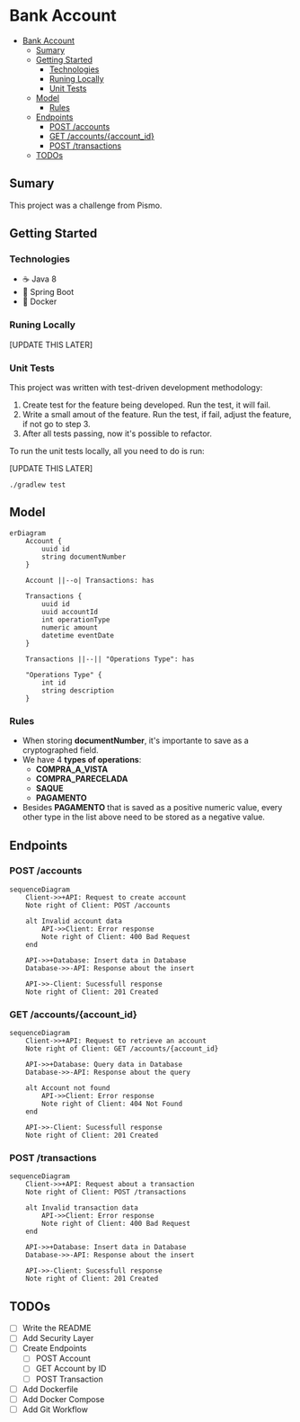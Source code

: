 # Bank Account

- [Bank Account](#bank-account)
  - [Sumary](#sumary)
  - [Getting Started](#getting-started)
    - [Technologies](#technologies)
    - [Runing Locally](#runing-locally)
    - [Unit Tests](#unit-tests)
  - [Model](#model)
    - [Rules](#rules)
  - [Endpoints](#endpoints)
    - [POST /accounts](#post-accounts)
    - [GET /accounts/{account\_id}](#get-accountsaccount_id)
    - [POST /transactions](#post-transactions)
  - [TODOs](#todos)

## Sumary

This project was a challenge from Pismo.

## Getting Started

### Technologies

- ☕ Java 8
- 🍃 Spring Boot
- 🐋 Docker

### Runing Locally

[UPDATE THIS LATER]

### Unit Tests

This project was written with test-driven development methodology:

1. Create test for the feature being developed. Run the test, it will fail.
2. Write a small amout of the feature. Run the test, if fail, adjust the feature, if not go to step 3.
3. After all tests passing, now it's possible to refactor.

To run the unit tests locally, all you need to do is run:

[UPDATE THIS LATER]

```shell
./gradlew test 
```


## Model

```mermaid
erDiagram
    Account {
        uuid id
        string documentNumber
    }

    Account ||--o| Transactions: has

    Transactions {
        uuid id
        uuid accountId
        int operationType
        numeric amount
        datetime eventDate
    }

    Transactions ||--|| "Operations Type": has

    "Operations Type" {
        int id
        string description
    }

```

### Rules

- When storing **documentNumber**, it's importante to save as a cryptographed field.
- We have 4 **types of operations**:
  - **COMPRA_A_VISTA**
  - **COMPRA_PARECELADA**
  - **SAQUE**
  - **PAGAMENTO**
- Besides **PAGAMENTO** that is saved as a positive numeric value, every other type in the list above need to be stored as a negative value.

## Endpoints

### POST /accounts
```mermaid
sequenceDiagram
    Client->>+API: Request to create account
    Note right of Client: POST /accounts

    alt Invalid account data
        API->>Client: Error response
        Note right of Client: 400 Bad Request
    end

    API->>+Database: Insert data in Database    
    Database->>-API: Response about the insert    

    API->>-Client: Sucessfull response
    Note right of Client: 201 Created
```

### GET /accounts/{account_id}
```mermaid
sequenceDiagram
    Client->>+API: Request to retrieve an account
    Note right of Client: GET /accounts/{account_id}

    API->>+Database: Query data in Database    
    Database->>-API: Response about the query    

    alt Account not found
        API->>Client: Error response
        Note right of Client: 404 Not Found
    end

    API->>-Client: Sucessfull response
    Note right of Client: 201 Created
```

### POST /transactions
```mermaid
sequenceDiagram
    Client->>+API: Request about a transaction
    Note right of Client: POST /transactions

    alt Invalid transaction data
        API->>Client: Error response
        Note right of Client: 400 Bad Request
    end

    API->>+Database: Insert data in Database    
    Database->>-API: Response about the insert    

    API->>-Client: Sucessfull response
    Note right of Client: 201 Created
```

## TODOs

- [ ] Write the README
- [ ] Add Security Layer
- [ ] Create Endpoints
  - [ ] POST Account
  - [ ] GET Account by ID
  - [ ] POST Transaction
- [ ] Add Dockerfile
- [ ] Add Docker Compose
- [ ] Add Git Workflow
